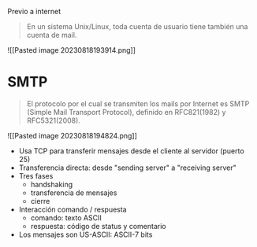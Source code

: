 Previo a internet

> En un sistema Unix/Linux, toda cuenta de usuario tiene también una cuenta de mail.

![[Pasted image 20230818193914.png]]

# SMTP

> El protocolo por el cual se transmiten los mails por Internet es SMTP (Simple Mail Transport Protocol), definido en RFC821(1982) y RFC5321(2008).

![[Pasted image 20230818194824.png]]

- Usa TCP para transferir mensajes desde el cliente al servidor (puerto 25)
- Transferencia directa: desde "sending server" a "receiving server"
- Tres fases
	- handshaking
	- transferencia de mensajes
	- cierre
- Interacción comando / respuesta
	- comando: texto ASCII
	- respuesta: código de status y comentario
- Los mensajes son US-ASCII: ASCII-7 bits
